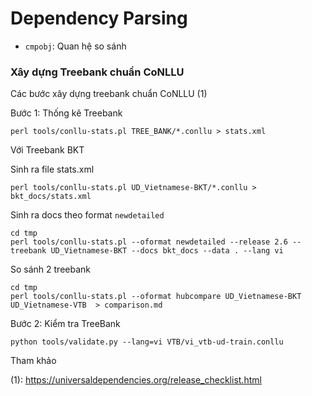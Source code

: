 # Dependency Parsing

* `cmpobj`: Quan hệ so sánh

### Xây dựng Treebank chuẩn CoNLLU

Các bước xây dựng treebank chuẩn CoNLLU (1)

Bước 1: Thống kê Treebank

```
perl tools/conllu-stats.pl TREE_BANK/*.conllu > stats.xml 
```

Với Treebank BKT

Sinh ra file stats.xml

```
perl tools/conllu-stats.pl UD_Vietnamese-BKT/*.conllu > bkt_docs/stats.xml 
```

Sinh ra docs theo format `newdetailed`

```
cd tmp
perl tools/conllu-stats.pl --oformat newdetailed --release 2.6 --treebank UD_Vietnamese-BKT --docs bkt_docs --data . --lang vi
```

So sánh 2 treebank 

```
cd tmp
perl tools/conllu-stats.pl --oformat hubcompare UD_Vietnamese-BKT UD_Vietnamese-VTB  > comparison.md 
```


Bước 2: Kiểm tra TreeBank


```
python tools/validate.py --lang=vi VTB/vi_vtb-ud-train.conllu
```


Tham khảo

(1): https://universaldependencies.org/release_checklist.html